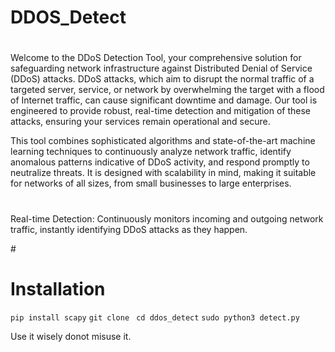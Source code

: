 # DDOS_Detect

#
Welcome to the DDoS Detection Tool, your comprehensive solution for safeguarding network infrastructure against Distributed Denial of Service (DDoS) attacks. DDoS attacks, which aim to disrupt the normal traffic of a targeted server, service, or network by overwhelming the target with a flood of Internet traffic, can cause significant downtime and damage. Our tool is engineered to provide robust, real-time detection and mitigation of these attacks, ensuring your services remain operational and secure.

This tool combines sophisticated algorithms and state-of-the-art machine learning techniques to continuously analyze network traffic, identify anomalous patterns indicative of DDoS activity, and respond promptly to neutralize threats. It is designed with scalability in mind, making it suitable for networks of all sizes, from small businesses to large enterprises.
#
Real-time Detection: Continuously monitors incoming and outgoing network traffic, instantly identifying DDoS attacks as they happen.

#<h1>Installation</h1>
`pip install scapy`
`git clone `
`cd ddos_detect`
`sudo python3 detect.py`



Use it wisely donot misuse it.
